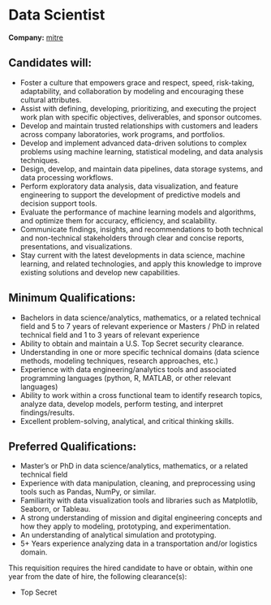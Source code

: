 # Data Scientist

**Company:** [mitre][company]

## Candidates will:

-   Foster a culture that empowers grace and respect, speed, risk-taking, adaptability, and collaboration by modeling and encouraging these cultural attributes.
-   Assist with defining, developing, prioritizing, and executing the project work plan with specific objectives, deliverables, and sponsor outcomes.
-   Develop and maintain trusted relationships with customers and leaders across company laboratories, work programs, and portfolios.
-   Develop and implement advanced data-driven solutions to complex problems using machine learning, statistical modeling, and data analysis techniques.
-   Design, develop, and maintain data pipelines, data storage systems, and data processing workflows.
-   Perform exploratory data analysis, data visualization, and feature engineering to support the development of predictive models and decision support tools.
-   Evaluate the performance of machine learning models and algorithms, and optimize them for accuracy, efficiency, and scalability.
-   Communicate findings, insights, and recommendations to both technical and non-technical stakeholders through clear and concise reports, presentations, and visualizations.
-   Stay current with the latest developments in data science, machine learning, and related technologies, and apply this knowledge to improve existing solutions and develop new capabilities.

## Minimum Qualifications:

-   Bachelors in data science/analytics, mathematics, or a related technical field and 5 to 7 years of relevant experience or Masters / PhD in related technical field and 1 to 3 years of relevant experience
-   Ability to obtain and maintain a U.S. Top Secret security clearance.
-   Understanding in one or more specific technical domains (data science methods, modeling techniques, research approaches, etc.)
-   Experience with data engineering/analytics tools and associated programming languages (python, R, MATLAB, or other relevant languages)
-   Ability to work within a cross functional team to identify research topics, analyze data, develop models, perform testing, and interpret findings/results.
-   Excellent problem-solving, analytical, and critical thinking skills.

## Preferred Qualifications:

-   Master’s or PhD in data science/analytics, mathematics, or a related technical field
-   Experience with data manipulation, cleaning, and preprocessing using tools such as Pandas, NumPy, or similar.
-   Familiarity with data visualization tools and libraries such as Matplotlib, Seaborn, or Tableau.
-   A strong understanding of mission and digital engineering concepts and how they apply to modeling, prototyping, and experimentation.
-   An understanding of analytical simulation and prototyping.
-   5+ Years experience analyzing data in a transportation and/or logistics domain.

This requisition requires the hired candidate to have or obtain, within one year from the date of hire, the following clearance(s):

-   Top Secret

<!-- LINKS -->

[company]: https://www.mitre.org/

